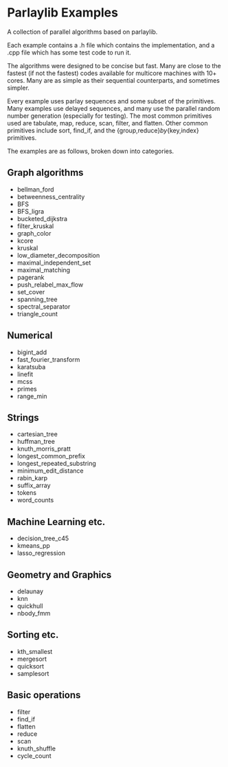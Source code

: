 # Parlaylib Examples

A collection of parallel algorithms based on parlaylib.

Each example contains a .h file which contains the implementation, and
a .cpp file which has some test code to run it.

The algorithms were designed to be concise but fast.  Many are close
to the fastest (if not the fastest) codes available for multicore
machines with 10+ cores.  Many are as simple as their sequential
counterparts, and sometimes simpler.

Every example uses parlay sequences and some subset of the primitives.
Many examples use delayed sequences, and many use the parallel random
number generation (especially for testing).  The most common
primitives used are tabulate, map, reduce, scan, filter, and flatten.
Other common primitives include sort, find_if, and the
{group,reduce}_by_{key,index} primitives.

The examples are as follows, broken down into categories.

## Graph algorithms

- bellman_ford
- betweenness_centrality
- BFS
- BFS_ligra
- bucketed_dijkstra
- filter_kruskal
- graph_color
- kcore
- kruskal
- low_diameter_decomposition
- maximal_independent_set
- maximal_matching
- pagerank
- push_relabel_max_flow
- set_cover
- spanning_tree
- spectral_separator
- triangle_count

## Numerical
- bigint_add
- fast_fourier_transform
- karatsuba
- linefit
- mcss
- primes
- range_min

## Strings
- cartesian_tree
- huffman_tree
- knuth_morris_pratt
- longest_common_prefix
- longest_repeated_substring
- minimum_edit_distance
- rabin_karp
- suffix_array
- tokens
- word_counts

## Machine Learning etc.

- decision_tree_c45
- kmeans_pp
- lasso_regression

## Geometry and Graphics

- delaunay
- knn
- quickhull
- nbody_fmm

## Sorting etc.

- kth_smallest
- mergesort
- quicksort
- samplesort

## Basic operations

- filter
- find_if
- flatten
- reduce
- scan
- knuth_shuffle
- cycle_count
